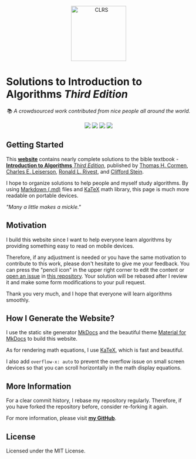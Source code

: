 <p align="center">
  <img src="./assets/cover.png" width="150" alt="CLRS">
</p>

# Solutions to **Introduction to Algorithms** _Third Edition_

<div align="center">
  <span>📚 <i>A crowdsourced work contributed from nice people all around the world.</i></span>
  <br/>
  <br/>
  <img src="https://img.shields.io/badge/GitHub%20Pages-121011.svg?logo=github&style=flat-square">
  <img src="https://img.shields.io/badge/Material%20UI-0081CB.svg?logo=material-ui&style=flat-square">
  <img src="https://img.shields.io/badge/Markdown-239120.svg?logo=markdown&style=flat-square">
  <img src="https://img.shields.io/badge/KaTeX-008080.svg?logo=latex&style=flat-square">
  <br/>
</div>

## Getting Started

This **[website](https://chaganti-reddy.github.io/Cormen-Sol/)** contains nearly complete solutions to the bible textbook - [**Introduction to Algorithms** _Third Edition_](https://mitpress.mit.edu/books/introduction-algorithms-third-edition), published by [Thomas H. Cormen](https://mitpress.mit.edu/contributors/thomas-h-cormen), [Charles E. Leiserson](https://mitpress.mit.edu/contributors/charles-e-leiserson), [Ronald L. Rivest](https://mitpress.mit.edu/contributors/ronald-l-rivest), and [Clifford Stein](https://mitpress.mit.edu/contributors/clifford-stein).

I hope to organize solutions to help people and myself study algorithms. By using [Markdown (.md)](https://en.wikipedia.org/wiki/Markdown) files and [KaTeX](https://katex.org) math library, this page is much more readable on portable devices.

_"Many a little makes a mickle."_

## Motivation

I build this website since I want to help everyone learn algorithms by providing something easy to read on mobile devices.

Therefore, if any adjustment is needed or you have the same motivation to contribute to this work, please don't hesitate to give me your feedback. You can press the "pencil icon" in the upper right corner to edit the content or [open an issue](https://github.com/Chaganti-Reddy/Cormen-Sol/issues/new) in [this repository](https://github.com/Chaganti-Reddy/Cormen-Sol/). Your solution will be rebased after I review it and make some form modifications to your pull request.

Thank you very much, and I hope that everyone will learn algorithms smoothly.

## How I Generate the Website?

I use the static site generator [MkDocs](http://www.mkdocs.org/) and the beautiful theme [Material for MkDocs](https://squidfunk.github.io/mkdocs-material/) to build this website.

As for rendering math equations, I use [KaTeX](https://katex.org/), which is fast and beautiful.

I also add `overflow-x: auto` to prevent the overflow issue on small screen devices so that you can scroll horizontally in the math display equations.

## More Information

For a clear commit history, I rebase my repository regularly. Therefore, if you have forked the repository before, consider re-forking it again.

For more information, please visit [**my GitHub**](hhttps://github.com/Chaganti-Reddy/Cormen-Sol/).

## License

Licensed under the MIT License.
